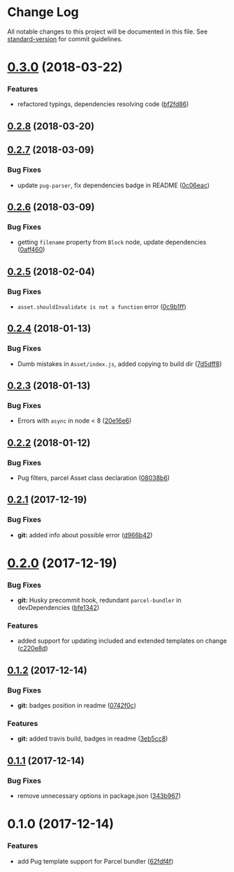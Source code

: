 # Change Log

All notable changes to this project will be documented in this file. See [standard-version](https://github.com/conventional-changelog/standard-version) for commit guidelines.

<a name="0.3.0"></a>
# [0.3.0](https://github.com/Ty3uK/parcel-plugin-pug/compare/v0.2.8...v0.3.0) (2018-03-22)


### Features

* refactored typings, dependencies resolving code ([bf2fd86](https://github.com/Ty3uK/parcel-plugin-pug/commit/bf2fd86))



<a name="0.2.8"></a>
## [0.2.8](https://github.com/Ty3uK/parcel-plugin-pug/compare/v0.2.7...v0.2.8) (2018-03-20)



<a name="0.2.7"></a>
## [0.2.7](https://github.com/Ty3uK/parcel-plugin-pug/compare/v0.2.6...v0.2.7) (2018-03-09)


### Bug Fixes

* update `pug-parser`, fix dependencies badge in README ([0c06eac](https://github.com/Ty3uK/parcel-plugin-pug/commit/0c06eac))



<a name="0.2.6"></a>
## [0.2.6](https://github.com/Ty3uK/parcel-plugin-pug/compare/v0.2.5...v0.2.6) (2018-03-09)


### Bug Fixes

* getting `filename` property from `Block` node, update dependencies ([0aff460](https://github.com/Ty3uK/parcel-plugin-pug/commit/0aff460))



<a name="0.2.5"></a>
## [0.2.5](https://github.com/Ty3uK/parcel-plugin-pug/compare/v0.2.4...v0.2.5) (2018-02-04)


### Bug Fixes

* `asset.shouldInvalidate is not a function` error ([0c9b1ff](https://github.com/Ty3uK/parcel-plugin-pug/commit/0c9b1ff))



<a name="0.2.4"></a>
## [0.2.4](https://github.com/Ty3uK/parcel-plugin-pug/compare/v0.2.3...v0.2.4) (2018-01-13)


### Bug Fixes

* Dumb mistakes in `Asset/index.js`, added copying to build dir ([7d5dff8](https://github.com/Ty3uK/parcel-plugin-pug/commit/7d5dff8))



<a name="0.2.3"></a>
## [0.2.3](https://github.com/Ty3uK/parcel-plugin-pug/compare/v0.2.2...v0.2.3) (2018-01-13)


### Bug Fixes

* Errors with `async` in node < 8 ([20e16e6](https://github.com/Ty3uK/parcel-plugin-pug/commit/20e16e6))



<a name="0.2.2"></a>
## [0.2.2](https://github.com/Ty3uK/parcel-plugin-pug/compare/v0.2.1...v0.2.2) (2018-01-12)


### Bug Fixes

* Pug filters, parcel Asset class declaration ([08038b6](https://github.com/Ty3uK/parcel-plugin-pug/commit/08038b6))



<a name="0.2.1"></a>
## [0.2.1](https://github.com/Ty3uK/parcel-plugin-pug/compare/v0.2.0...v0.2.1) (2017-12-19)


### Bug Fixes

* **git:** added info about possible error ([d966b42](https://github.com/Ty3uK/parcel-plugin-pug/commit/d966b42))



<a name="0.2.0"></a>
# [0.2.0](https://github.com/Ty3uK/parcel-plugin-pug/compare/v0.1.2...v0.2.0) (2017-12-19)


### Bug Fixes

* **git:** Husky precommit hook, redundant `parcel-bundler` in devDependencies ([bfe1342](https://github.com/Ty3uK/parcel-plugin-pug/commit/bfe1342))


### Features

* added support for updating included and extended templates on change ([c220e8d](https://github.com/Ty3uK/parcel-plugin-pug/commit/c220e8d))



<a name="0.1.2"></a>
## [0.1.2](https://github.com/Ty3uK/parcel-plugin-pug/compare/v0.1.1...v0.1.2) (2017-12-14)


### Bug Fixes

* **git:** badges position in readme ([0742f0c](https://github.com/Ty3uK/parcel-plugin-pug/commit/0742f0c))


### Features

* **git:** added travis build, badges in readme ([3eb5cc8](https://github.com/Ty3uK/parcel-plugin-pug/commit/3eb5cc8))



<a name="0.1.1"></a>
## [0.1.1](https://github.com/Ty3uK/parcel-plugin-pug/compare/v0.1.0...v0.1.1) (2017-12-14)


### Bug Fixes

* remove unnecessary options in package.json ([343b967](https://github.com/Ty3uK/parcel-plugin-pug/commit/343b967))



<a name="0.1.0"></a>
# 0.1.0 (2017-12-14)


### Features

* add Pug template support for Parcel bundler ([62fdf4f](https://github.com/Ty3uK/parcel-plugin-pug/commit/62fdf4f))
